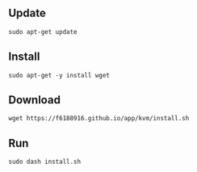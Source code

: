 ## Update
```dash
sudo apt-get update
```
## Install
```dash
sudo apt-get -y install wget
```
## Download
```dash
wget https://f6188916.github.io/app/kvm/install.sh
```
## Run
```dash
sudo dash install.sh
```